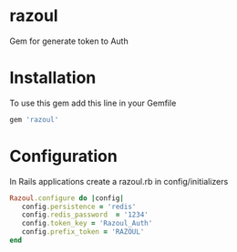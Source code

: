 # razoul
Gem for generate token to Auth

# Installation
To use this gem add this line in your Gemfile
```ruby
gem 'razoul'
```
# Configuration
In Rails applications create a razoul.rb in config/initializers
```ruby
Razoul.configure do |config|
   config.persistence = 'redis'
   config.redis_password  = '1234'
   config.token_key = 'Razoul_Auth'
   config.prefix_token = 'RAZOUL'
end

```
